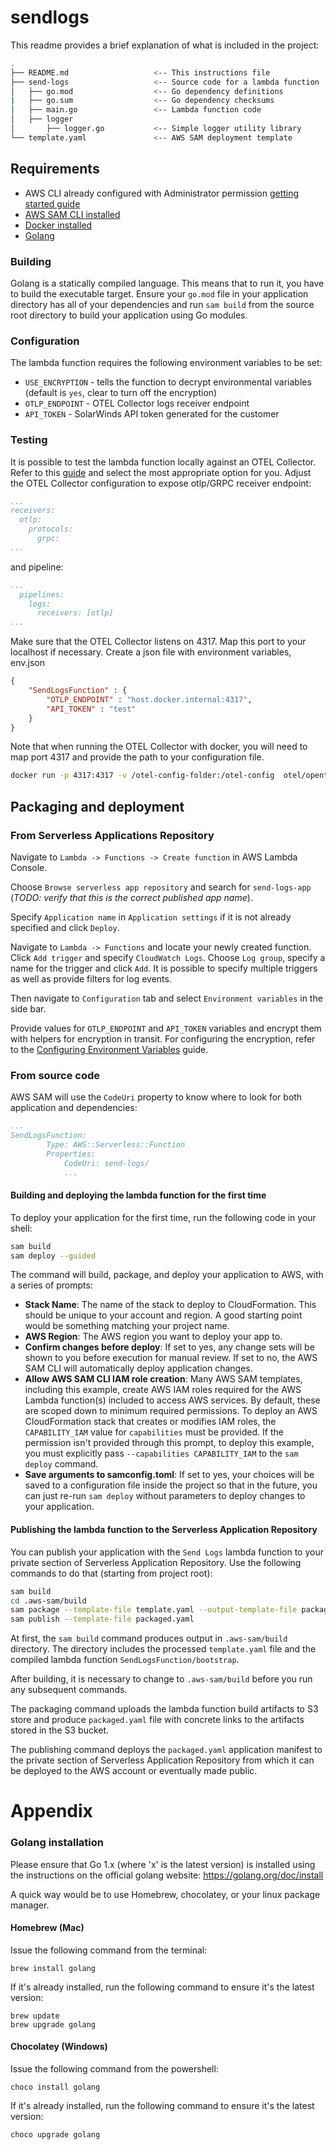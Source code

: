 # sendlogs

This readme provides a brief explanation of what is included in the project:

```bash
.
├── README.md                   <-- This instructions file
├── send-logs                   <-- Source code for a lambda function
│   ├── go.mod                  <-- Go dependency definitions
|   ├── go.sum                  <-- Go dependency checksums
│   ├── main.go                 <-- Lambda function code
│   ├── logger
│       ├── logger.go           <-- Simple logger utility library
└── template.yaml               <-- AWS SAM deployment template
```

## Requirements

* AWS CLI already configured with Administrator permission [getting started guide](https://docs.aws.amazon.com/cli/latest/userguide/cli-chap-getting-started.html)
* [AWS SAM CLI installed](https://docs.aws.amazon.com/serverless-application-model/latest/developerguide/serverless-sam-cli-install.html)
* [Docker installed](https://www.docker.com/community-edition)
* [Golang](https://golang.org)

### Building

Golang is a statically compiled language. This means that to run it, you have to build the executable target. Ensure your `go.mod` file in your application directory has all of your dependencies and run `sam build` from the source root directory to build your application using Go modules.

### Configuration

The lambda function requires the following environment variables to be set:
* `USE_ENCRYPTION` - tells the function to decrypt environmental variables (default is `yes`, clear to turn off the encryption)
* `OTLP_ENDPOINT` - OTEL Collector logs receiver endpoint
* `API_TOKEN` - SolarWinds API token generated for the customer

### Testing

It is possible to test the lambda function locally against an OTEL Collector. Refer to this [guide](https://opentelemetry.io/docs/collector/getting-started/) and select the most appropriate option for you.
Adjust the OTEL Collector configuration to expose otlp/GRPC receiver endpoint:
```yaml
...
receivers:
  otlp:
    protocols:
      grpc:
...
```

and pipeline:
```yaml
...
  pipelines:
    logs:
      receivers: [otlp]
...
```
Make sure that the OTEL Collector listens on 4317. Map this port to your localhost if necessary.
Create a json file with environment variables, env.json
```json
{
	"SendLogsFunction" : {
		"OTLP_ENDPOINT" : "host.docker.internal:4317",
		"API_TOKEN" : "test"
	}
}
```
Note that when running the OTEL Collector with docker, you will need to map port 4317 and provide the path to your configuration file. 
```bash
docker run -p 4317:4317 -v /otel-config-folder:/otel-config  otel/opentelemetry-collector:0.32.0 --config /otel-config/config.yaml
```
## Packaging and deployment
### From Serverless Applications Repository

Navigate to `Lambda -> Functions -> Create function` in AWS Lambda Console.

Choose `Browse serverless app repository` and search for `send-logs-app` (*TODO: verify that this is the correct published app name*).

Specify `Application name` in `Application settings` if it is not already specified and click `Deploy`.

Navigate to `Lambda -> Functions` and locate your newly created function. Click `Add trigger` and specify `CloudWatch Logs`. Choose `Log group`, specify a name for the trigger and click `Add`. It is possible to specify multiple triggers as well as provide filters for log events.

Then navigate to `Configuration` tab and select `Environment variables` in the side bar. 

Provide values for `OTLP_ENDPOINT` and `API_TOKEN` variables and encrypt them with helpers for encryption in transit. For configuring the encryption, refer to the [Configuring Environment Variables](https://docs.aws.amazon.com/lambda/latest/dg/configuration-envvars.html#configuration-envvars-encryption) guide.

### From source code
AWS SAM will use the `CodeUri` property to know where to look for both application and dependencies:

```yaml
...
SendLogsFunction:
        Type: AWS::Serverless::Function
        Properties:
            CodeUri: send-logs/
            ...
```
#### Building and deploying the lambda function for the first time
To deploy your application for the first time, run the following code in your shell:

```bash
sam build
sam deploy --guided
```

The command will build, package, and deploy your application to AWS, with a series of prompts:

* **Stack Name**: The name of the stack to deploy to CloudFormation. This should be unique to your account and region. A good starting point would be something matching your project name.
* **AWS Region**: The AWS region you want to deploy your app to.
* **Confirm changes before deploy**: If set to yes, any change sets will be shown to you before execution for manual review. If set to no, the AWS SAM CLI will automatically deploy application changes.
* **Allow AWS SAM CLI IAM role creation**: Many AWS SAM templates, including this example, create AWS IAM roles required for the AWS Lambda function(s) included to access AWS services. By default, these are scoped down to minimum required permissions. To deploy an AWS CloudFormation stack that creates or modifies IAM roles, the `CAPABILITY_IAM` value for `capabilities` must be provided. If the permission isn't provided through this prompt, to deploy this example, you must explicitly pass `--capabilities CAPABILITY_IAM` to the `sam deploy` command.
* **Save arguments to samconfig.toml**: If set to yes, your choices will be saved to a configuration file inside the project so that in the future, you can just re-run `sam deploy` without parameters to deploy changes to your application.

#### Publishing the lambda function to the Serverless Application Repository

You can publish your application with the `Send Logs` lambda function to your private section of Serverless Application Repository. Use the following commands to do that (starting from project root):
```bash
sam build
cd .aws-sam/build
sam package --template-file template.yaml --output-template-file packaged.yaml --s3-bucket <your S3 bucket>
sam publish --template-file packaged.yaml
```
At first, the `sam build` command produces output in `.aws-sam/build` directory. The directory includes the processed `template.yaml` file and the compiled lambda function `SendLogsFunction/bootstrap`.

After building, it is necessary to change to `.aws-sam/build` before you run any subsequent commands.

The packaging command uploads the lambda function build artifacts to S3 store and produce `packaged.yaml` file with concrete links to the artifacts stored in the S3 bucket.

The publishing command deploys the `packaged.yaml` application manifest to the private section of Serverless Application Repository from which it can be deployed to the AWS account or eventually made public. 
# Appendix

### Golang installation

Please ensure that Go 1.x (where 'x' is the latest version) is installed using the instructions on the official golang website: https://golang.org/doc/install

A quick way would be to use Homebrew, chocolatey, or your linux package manager.

#### Homebrew (Mac)

Issue the following command from the terminal:

```shell
brew install golang
```

If it's already installed, run the following command to ensure it's the latest version:

```shell
brew update
brew upgrade golang
```

#### Chocolatey (Windows)

Issue the following command from the powershell:

```shell
choco install golang
```

If it's already installed, run the following command to ensure it's the latest version:

```shell
choco upgrade golang
```
